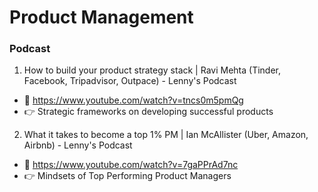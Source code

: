 # Product Management
### Podcast
1. How to build your product strategy stack | Ravi Mehta (Tinder, Facebook, Tripadvisor, Outpace) - Lenny's Podcast
- 🔗 https://www.youtube.com/watch?v=tncs0m5pmQg
- 👉 Strategic frameworks on developing successful products

2. What it takes to become a top 1% PM | Ian McAllister (Uber, Amazon, Airbnb) - Lenny's Podcast
- 🔗 https://www.youtube.com/watch?v=7gaPPrAd7nc
- 👉 Mindsets of Top Performing Product Managers
